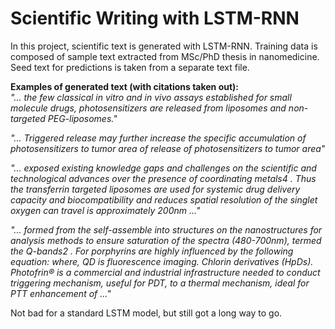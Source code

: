# Scientific Writing with LSTM-RNN
In this project, scientific text is generated with LSTM-RNN. Training data is composed of sample text extracted from MSc/PhD thesis in nanomedicine. Seed text for predictions is taken from a separate text file.

**Examples of generated text (with citations taken out):** <br />
_"... the few classical in vitro and in vivo assays established for small molecule drugs, photosensitizers are released from liposomes and non-targeted PEG-liposomes."_ <br/>

_"... Triggered release may further increase the specific accumulation of photosensitizers to tumor area of release of photosensitizers to tumor area"_ <br/>

_"... exposed existing knowledge gaps and challenges on the scientific and technological advances over the presence of coordinating metals4 . Thus the transferrin targeted liposomes are used for systemic drug delivery capacity and biocompatibility and reduces spatial resolution of the singlet oxygen can travel is approximately 200nm ..."_ <br/>

_"... formed from the self-assemble into structures on the nanostructures for analysis methods to ensure saturation of the spectra (480-700nm), termed the Q-bands2 . For porphyrins are highly influenced by the following equation: where, QD is fluorescence imaging. Chlorin derivatives (HpDs). Photofrin® is a commercial and industrial infrastructure needed to conduct triggering mechanism, useful for PDT, to a thermal mechanism, ideal for PTT enhancement of ..."_ <br/> 

Not bad for a standard LSTM model, but still got a long way to go. 
